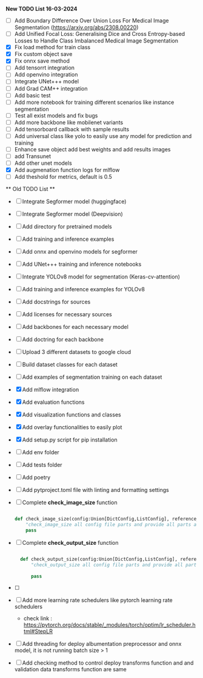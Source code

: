 **New TODO List 16-03-2024**
- [ ] Add Boundary Difference Over Union Loss For Medical Image Segmentation (https://arxiv.org/abs/2308.00220)
- [ ] Add Unified Focal Loss: Generalising Dice and Cross Entropy-based Losses to Handle Class Imbalanced Medical Image Segmentation 
- [x] Fix load method for train class
- [x] Fix custom object save
- [x] Fix onnx save method
- [ ] Add tensorrt integration
- [ ] Add openvino integration
- [ ] Integrate UNet+++ model
- [ ] Add Grad CAM++ integration
- [ ] Add basic test
- [ ] Add more notebook for training different scenarios like instance segmentation
- [ ] Test all exist models and fix bugs
- [ ] Add more backbone like mobilenet variants
- [ ] Add tensorboard callback with sample results
- [ ] Add universal class like yolo to easily use any model for prediction and training
- [ ] Enhance save object add best weights and add results images
- [ ] add Transunet
- [ ] Add other unet models
- [x] Add augmenation function logs for mlflow
- [ ] Add theshold for metrics, default is 0.5

** Old TODO List **
- [ ] Integrate Segformer model (huggingface)
- [ ] Integrate Segformer model (Deepvision)
- [ ] Add directory for pretrained models
- [ ] Add training and inference examples
- [ ] Add onnx and openvino models for segformer
- [ ] Add UNet+++ training and inference notebooks
- [ ] Integrate YOLOv8 model for segmentation (Keras-cv-attention)
- [ ] Add training and inference examples for YOLOv8
- [ ] Add docstrings for sources
- [ ] Add licenses for necessary sources
- [ ] Add backbones for each necessary model
- [ ] Add doctring for each backbone
- [ ] Upload 3 different datasets to google cloud
- [ ] Build dataset classes for each dataset
- [ ] Add examples of segmentation training on each dataset
- [x] Add mlflow integration
- [x] Add evaluation functions
- [x] Add visualization functions and classes
- [x] Add overlay functionalities to easily plot
- [x] Add setup.py script for pip installation




- [ ] Add env folder

- [ ] Add tests folder

- [ ] Add poetry

- [ ] Add pytproject.toml file with linting and formatting settings

- [ ] Complete  **check_image_size** function

    ```python

    def check_image_size(config:Union[DictConfig,ListConfig], reference_part:str="augmentation"):
        "check_image_size all config file parts and provide all parts are same size"
        pass

    ```

- [ ] Complete **check_output_size** function

  ```python

    def check_output_size(config:Union[DictConfig,ListConfig], reference_part:str="augmentation"):
        "check_output_size all config file parts and provide all parts are same size"
    
        pass

    ```

- [ ]

- [ ] Add more learning rate schedulers like pytorch learning rate schedulers

  - check link : <https://pytorch.org/docs/stable/_modules/torch/optim/lr_scheduler.html#StepLR>

- [ ] Add threading  for deploy albumentation preprocessor  and onnx model, it is not running batch size > 1

- [ ] Add checking method  to control deploy transforms function and and validation data transforms function are same
